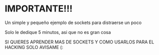 # IMPORTANTE!!!
Un simple y pequeño ejemplo de sockets para distraerse un poco

Solo le dedique 5 minutos, asi que no es gran cosa

SI QUIERES APRENDER MAS DE SOCKETS Y COMO USARLOS PARA EL HACKING SOLO AVISAME (:
